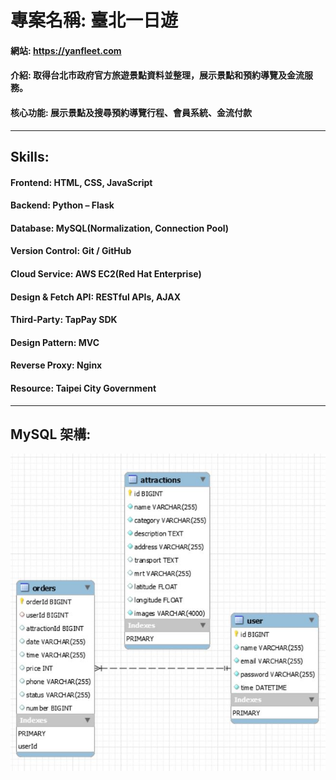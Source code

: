 # 專案名稱: 臺北一日遊

#### 網站: https://yanfleet.com
#### 介紹: 取得台北市政府官方旅遊景點資料並整理，展示景點和預約導覽及金流服務。
#### 核心功能: 展示景點及搜尋預約導覽行程、會員系統、金流付款
___
## Skills:
#### Frontend: HTML, CSS, JavaScript
#### Backend: Python – Flask
#### Database: MySQL(Normalization, Connection Pool)
#### Version Control: Git / GitHub
#### Cloud Service: AWS EC2(Red Hat Enterprise)
#### Design & Fetch API: RESTful APIs, AJAX
#### Third-Party: TapPay SDK
#### Design Pattern: MVC
#### Reverse Proxy: Nginx
#### Resource: Taipei City Government
___
## MySQL 架構:
![alt 文字](https://github.com/Tsung-Yen/taipei-day-trip-website/blob/develop/static/image/taipeiDbimage.JPG)
